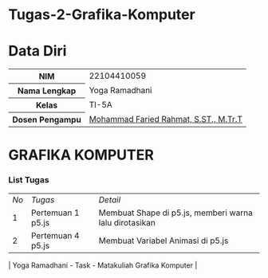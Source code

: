 # Tugas-2-Grafika-Komputer
# Data Diri

<table>
  <tr>
    <th>NIM</th>
    <td>22104410059</td>
  </tr>
  <tr>
    <th>Nama Lengkap</th>
    <td>Yoga Ramadhani</td>
  </tr>
  <tr>
    <th>Kelas</th>
    <td>TI-5A</td>
  </tr>
  <tr>
    <th>Dosen Pengampu</th>
    <td><a href="https://github.com/link">Mohammad Faried Rahmat, S.ST., M.Tr.T</a></td>
  </tr>
</table>

# GRAFIKA KOMPUTER
### List Tugas
|  |  |  |
|--|--|--|
|*No*| *Tugas* | *Detail* |
| 1 | Pertemuan 1 p5.js | Membuat Shape di p5.js, memberi warna lalu dirotasikan |
| 2 | Pertemuan 4 p5.js | Membuat Variabel Animasi di p5.js                      |


| Yoga Ramadhani - Task - Matakuliah Grafika Komputer |

